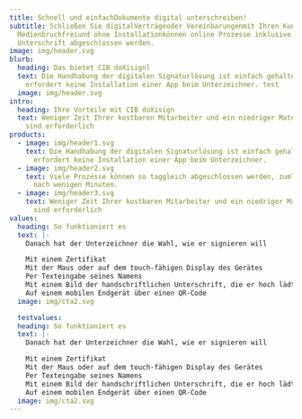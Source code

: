 ```yaml
---
title: Schnell und einfachDokumente digital unterschreiben!
subtitle: Schließen Sie digitalVerträgeoder Vereinbarungenmit Ihren Kunden ab.
  Medienbruchfreiund ohne Installationkönnen online Prozesse inklusive
  Unterschrift abgeschlossen werden.
image: img/header.svg
blurb:
  heading: Das bietet CIB doXisignl
  text: Die Handhabung der digitalen Signaturlösung ist einfach gehalten und
    erfordert keine Installation einer App beim Unterzeichner. test
  image: img/header.svg
intro:
  heading: Ihre Vorteile mit CIB doXisign
  text: Weniger Zeit Ihrer kostbaren Mitarbeiter und ein niedriger Materialeinsatz
    sind erforderlich
products:
  - image: img/header1.svg
    text: Die Handhabung der digitalen Signaturlösung ist einfach gehalten und
      erfordert keine Installation einer App beim Unterzeichner.
  - image: img/header2.svg
    text: Viele Prozesse können so taggleich abgeschlossen werden, zumTeil sogar
      nach wenigen Minuten.
  - image: img/header3.svg
    text: Weniger Zeit Ihrer kostbaren Mitarbeiter und ein niedriger Materialeinsatz
      sind erforderlich
values:
  heading: So funktioniert es
  text: |-
    Danach hat der Unterzeichner die Wahl, wie er signieren will

    Mit einem Zertifikat
    Mit der Maus oder auf dem touch-fähigen Display des Gerätes
    Per Texteingabe seines Namens
    Mit einem Bild der handschriftlichen Unterschrift, die er hoch lädt
    Auf einem mobilen Endgerät über einen QR-Code
  image: img/cta2.svg

  testvalues:
  heading: So funktioniert es
  text: |-
    Danach hat der Unterzeichner die Wahl, wie er signieren will

    Mit einem Zertifikat
    Mit der Maus oder auf dem touch-fähigen Display des Gerätes
    Per Texteingabe seines Namens
    Mit einem Bild der handschriftlichen Unterschrift, die er hoch lädt
    Auf einem mobilen Endgerät über einen QR-Code
  image: img/cta2.svg
---
```

